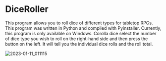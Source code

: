 # DiceRoller
 This program allows you to roll dice of different types for tabletop RPGs. This program was written in Python and compiled with Pyinstaller.  Currently, this program is only available on Windows.  Corolla dice select the number of dice type you wish to roll on the right-hand side and then press the button on the left. It will tell you the individual dice rolls and the roll total. 

![2023-01-11_011115](https://user-images.githubusercontent.com/71993043/211730793-b73e879e-b930-4546-aaf4-f2ae30462a0c.png)
